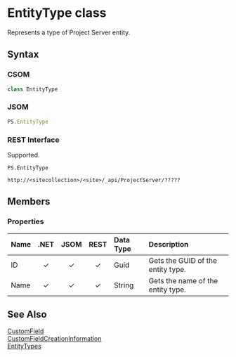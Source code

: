 [comment]: # (Name:EntityType)
[comment]: # (Type:class)
[comment]: # (Status:Incomplete)

# <a name="name"></a>EntityType class

<a name="description"></a>Represents a type of Project Server entity.

## <a name="syntax"></a>Syntax

### CSOM

```C#
class EntityType 
```
### JSOM

```JavaScript
PS.EntityType
```
### REST Interface

Supported.

```
PS.EntityType

http://<sitecollection>/<site>/_api/ProjectServer/?????
```

## <a name="members"></a>Members

### <a name="properties"></a>Properties

|**Name**|**.NET**|**JSOM**|**REST**|**Data Type**|**Description**|
|:-----|:-----:|:-----:|:-----:|:-----|:-----|
|<a name="ID"></a>ID|&#x2713;|&#x2713;|&#x2713;|Guid|Gets the GUID of the entity type.|
|<a name="Name"></a>Name|&#x2713;|&#x2713;|&#x2713;|String|Gets the name of the entity type.|

## <a name="seeAlso"></a>See Also

[CustomField](CustomField.md)<br/>
[CustomFieldCreationInformation](CustomFieldCreationInformation.md)<br/>
[EntityTypes](EntityTypes.md)<br/>
